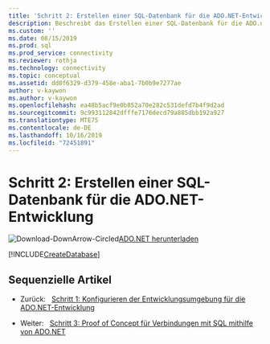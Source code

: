 ```yaml
---
title: 'Schritt 2: Erstellen einer SQL-Datenbank für die ADO.NET-Entwicklung | Microsoft-Dokumentation'
description: Beschreibt das Erstellen einer SQL-Datenbank für die ADO.net-Entwicklung.
ms.custom: ''
ms.date: 08/15/2019
ms.prod: sql
ms.prod_service: connectivity
ms.reviewer: rothja
ms.technology: connectivity
ms.topic: conceptual
ms.assetid: dd0f6329-d379-458e-aba1-7b0b9e7277ae
author: v-kaywon
ms.author: v-kaywon
ms.openlocfilehash: ea48b5acf9e0b852a70e282c531defd7b4f9d2ad
ms.sourcegitcommit: 9c993112842dfffe7176decd79a885dbb192a927
ms.translationtype: MTE75
ms.contentlocale: de-DE
ms.lasthandoff: 10/16/2019
ms.locfileid: "72451891"
---
```

# <a name="step-2-create-a-sql-database-for-adonet-development"></a>Schritt 2: Erstellen einer SQL-Datenbank für die ADO.NET-Entwicklung

![Download-DownArrow-Circled](../../ssdt/media/download.png)[ADO.NET herunterladen](../sql-connection-libraries.md#anchor-20-drivers-relational-access)

[!INCLUDE[CreateDatabase](../../includes/createdatabase.md)]

## <a name="sequential-articles"></a>Sequenzielle Artikel

- Zurück:&nbsp;&nbsp;&nbsp;[Schritt 1: Konfigurieren der Entwicklungsumgebung für die ADO.NET-Entwicklung](step-1-configure-development-environment-ado-net-development.md)

- Weiter:&nbsp;&nbsp;&nbsp;[Schritt 3: Proof of Concept für Verbindungen mit SQL mithilfe von ADO.NET](step-3-connect-sql-ado-net.md)  
